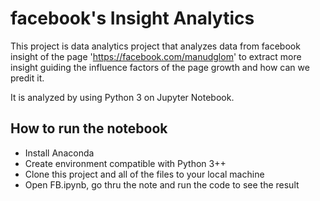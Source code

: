 # facebook's Insight Analytics
This project is data analytics project that analyzes data from facebook insight of the page 'https://facebook.com/manudglom' to extract more insight guiding the influence factors of the page growth and how can we predit it.

It is analyzed by using Python 3 on Jupyter Notebook.

## How to run the notebook
- Install Anaconda
- Create environment compatible with Python 3++
- Clone this project and all of the files to your local machine
- Open FB.ipynb, go thru the note and run the code to see the result